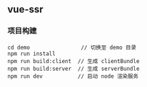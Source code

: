 ## vue-ssr


### 项目构建

```
cd demo                // 切换至 demo 目录
npm run install
npm run build:client  // 生成 clientBundle
npm run build:server  // 生成 serverBundle
npm run dev           // 启动 node 渲染服务
```
